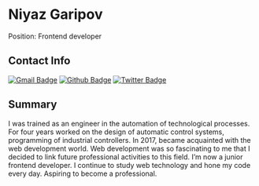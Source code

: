 # Niyaz Garipov

Position: Frontend developer

## Contact Info
[![Gmail Badge](https://img.shields.io/badge/-garipov.niiaz@gmail.com-c14438?style=flat&logo=Gmail&logoColor=white&link=mailto:garipov.niiaz@gmail.com)](mailto:garipov.niiaz@gmail.com) 
[![Github Badge](https://img.shields.io/badge/-Niyaz_Garipov-black?style=flat&logo=github&logoColor=white&link=https://github.com/NiyazGaripov)](https://github.com/NiyazGaripov)
[![Twitter Badge](https://img.shields.io/badge/-Niyaz\_Garipov-0088cc?style=flat&logo=telegram&logoColor=white&link=https://telegram.me/Niyaz_Garipov)](https://telegram.me/Niyaz_Garipov)

## Summary
I was trained as an engineer in the automation of technological processes. For four years worked on the design of automatic control systems, programming of industrial controllers. In 2017, became acquainted with the web development world. Web development was so fascinating to me that I decided to link future professional activities to this field. I’m now a junior frontend developer. I continue to study web technology and hone my code every day. Aspiring to become a professional.
